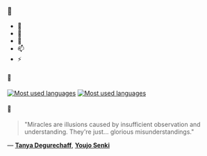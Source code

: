 ### 👋

- 🔭
- 🌱
- 💬
- 📫
- ⚡

#### 🧏

[![Most used languages](https://github-readme-stats-aynah.vercel.app/api/top-langs/?username=aynh&theme=solarized-dark&langs_count=6&layout=compact&hide_title=true)](https://github.com/anuraghazra/github-readme-stats#gh-dark-mode-only)
[![Most used languages](https://github-readme-stats-aynah.vercel.app/api/top-langs/?username=aynh&theme=solarized-light&langs_count=6&layout=compact&hide_title=true)](https://github.com/anuraghazra/github-readme-stats#gh-light-mode-only)

#### 💬

> "Miracles are illusions caused by insufficient observation and understanding. They're just... glorious misunderstandings."

&mdash; [**Tanya Degurechaff**](https://myanimelist.net/character.php?q=Tanya%20Degurechaff&cat=character), [**Youjo Senki**](https://myanimelist.net/search/all?q=Youjo%20Senki&cat=all)
